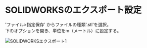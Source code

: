 # SOLIDWORKSのエクスポート設定
'ファイル>指定保存' からファイルの種類'.stl'を選択。  
下のオプションを開き、単位をm（メートル）に設定する。  

![SOLIDWORKSエクスポート1](https://user-images.githubusercontent.com/81402033/122312054-6c853500-cf4e-11eb-8552-6eb1da10ea51.jpg)

